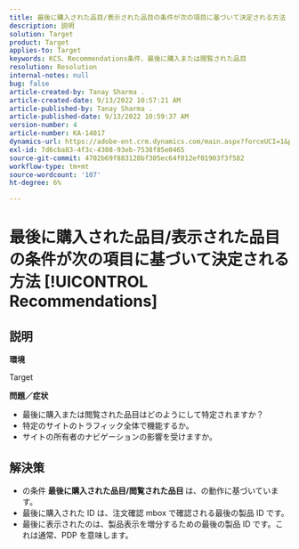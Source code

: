 ```yaml
---
title: 最後に購入された品目/表示された品目の条件が次の項目に基づいて決定される方法 [!UICONTROL Recommendations]
description: 説明
solution: Target
product: Target
applies-to: Target
keywords: KCS、Recommendations条件、最後に購入または閲覧された品目
resolution: Resolution
internal-notes: null
bug: false
article-created-by: Tanay Sharma .
article-created-date: 9/13/2022 10:57:21 AM
article-published-by: Tanay Sharma .
article-published-date: 9/13/2022 10:59:37 AM
version-number: 4
article-number: KA-14017
dynamics-url: https://adobe-ent.crm.dynamics.com/main.aspx?forceUCI=1&pagetype=entityrecord&etn=knowledgearticle&id=99a986d1-5233-ed11-9db1-002248086735
exl-id: 7d6cba83-4f3c-4308-93eb-7538f85e0465
source-git-commit: 4702b69f883128bf305ec64f012ef01903f3f582
workflow-type: tm+mt
source-wordcount: '107'
ht-degree: 6%

---
```


# 最後に購入された品目/表示された品目の条件が次の項目に基づいて決定される方法 [!UICONTROL Recommendations]

## 説明


<b>環境</b>

Target



<b>問題／症状</b>

- 最後に購入または閲覧された品目はどのようにして特定されますか？
- 特定のサイトのトラフィック全体で機能するか。
- サイトの所有者のナビゲーションの影響を受けますか。





## 解決策


- の条件 <b>最後に購入された品目/閲覧された品目 </b>は、の動作に基づいています。
- 最後に購入された ID は、注文確認 mbox で確認される最後の製品 ID です。
- 最後に表示されたのは、製品表示を増分するための最後の製品 ID です。これは通常、PDP を意味します。
